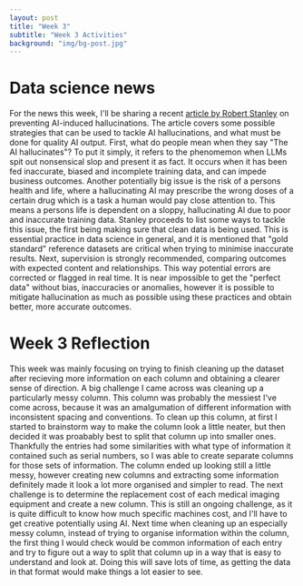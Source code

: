 ```yaml
---
layout: post
title: "Week 3"
subtitle: "Week 3 Activities"
background: "img/bg-post.jpg"
---
```


# Data science news 
For the news this week, I'll be sharing a recent [article by Robert Stanley](https://www.datasciencecentral.com/data-quality-for-unbiased-results-preventing-ai-induced-hallucinations/) on preventing AI-induced hallucinations. The article covers some possible strategies that can be used to tackle AI hallucinations, and what must be done for quality AI output. First, what do people mean when they say "The AI hallucinates"? To put it simply, it refers to the phenomemon when LLMs spit out nonsensical slop and present it as fact. It occurs when it has been fed inaccurate, biased and incomplete training data, and can impede business outcomes. Another potentially big issue is the risk of a persons health and life, where a hallucinating AI may prescribe the wrong doses of a certain drug which is a task a human would pay close attention to. This means a persons life is dependent on a sloppy, hallucinating AI due to poor and inaccurate training data. Stanley proceeds to list some ways to tackle this issue, the first being making sure that clean data is being used. This is essential practice in data science in general, and it is mentioned that "gold standard" reference datasets are critical when trying to minimise inaccurate results. Next, supervision is strongly recommended, comparing outcomes with expected content and relationships. This way potential errors are corrected or flagged in real time. It is near impossible to get the "perfect data" without bias, inaccuracies or anomalies, however it is possible to mitigate hallucination as much as possible using these practices and obtain better, more accurate outcomes. 

# Week 3 Reflection
This week was mainly focusing on trying to finish cleaning up the dataset after recieving more information on each column and obtaining a clearer sense of direction. A big challenge I came across was cleaning up a particularly messy column. This column was probably the messiest I've come across, because it was an amalgumation of different information with inconsistent spacing and conventions. To clean up this column, at first I started to brainstorm way to make the column look a little neater, but then decided it was proabably best to split that column up into smaller ones. Thankfully the entries had some similarities with what type of information it contained such as serial numbers, so I was able to create separate columns for those sets of information. The column ended up looking still a little messy, however creating new columns and extracting some information definitely made it look a lot more organised and simpler to read. The next challenge is to determine the replacement cost of each medical imaging equipment and create a new column. This is still an ongoing challenge, as it is quite difficult to know how much specific machines cost, and I'll have to get creative potentially using AI. Next time when cleaning up an especially messy column, instead of trying to organise information within the column, the first thing I would check would be common information of each entry and try to figure out a way to split that column up in a way that is easy to understand and look at. Doing this will save lots of time, as getting the data in that format would make things a lot easier to see.